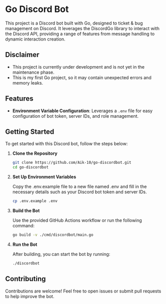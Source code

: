 # Go Discord Bot

This project is a Discord bot built with Go, designed to ticket & bug management on Discord. It leverages the DiscordGo library to interact with the Discord API, providing a range of features from message handling to dynamic interaction creation.

## Disclaimer
- This project is currently under development and is not yet in the maintenance phase. 
- This is my first Go project, so it may contain unexpected errors and memory leaks.

## Features

- **Environment Variable Configuration**: Leverages a `.env` file for easy configuration of bot token, server IDs, and role management.

## Getting Started

To get started with this Discord bot, follow the steps below:

1. **Clone the Repository**

    ```sh
    git clone https://github.com/Aik-10/go-discordbot.git
    cd go-discordbot
    ```

2. **Set Up Environment Variables**

    Copy the .env.example file to a new file named .env and fill in the necessary details such as your Discord bot token and server IDs.
    ```sh
    cp .env.example .env
    ```


3. **Build the Bot**

    Use the provided GitHub Actions workflow or run the following command:
    ```sh
    go build -v ./cmd/discordbot/main.go
    ```

4. **Run the Bot**

    After building, you can start the bot by running:
    ```sh
    ./discordbot
    ```

## Contributing
Contributions are welcome! Feel free to open issues or submit pull requests to help improve the bot.